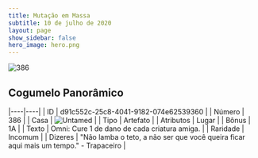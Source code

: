 ```yaml
---
title: Mutação em Massa
subtitle: 10 de julho de 2020
layout: page
show_sidebar: false
hero_image: hero.png
---
```


![386](https://cdn.keyforgegame.com/media/card_front/pt/479_386_9285H82C38C8_pt.png)

## Cogumelo Panorâmico

|----|----|
| ID | d91c552c-25c8-4041-9182-074e62539360 |
| Número | 386 |
| Casa | ![Untamed](https://archonarcana.com/images/thumb/b/bd/Untamed.png/22px-Untamed.png "Indomados") |
| Tipo | Artefato |
| Atributos | Lugar |
| Bônus | 1A |
| Texto | Omni: Cure 1 de dano de cada criatura amiga. |
| Raridade | Incomum |
| Dizeres | "Não lamba o teto, a não ser que você  queira ficar aqui mais um tempo."   - Trapaceiro |
